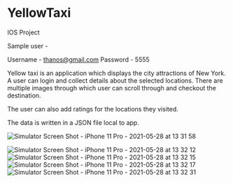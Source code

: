 
# YellowTaxi
IOS Project

Sample user - 

Username -  thanos@gmail.com Password -  5555


Yellow taxi is an application which displays the city attractions of New York. A user can login and collect details about the selected locations. There are multiple images through which user can scroll through and checkout the destination.

The user can also add ratings for the locations they visited.

The data is written in a JSON file local to app.

![Simulator Screen Shot - iPhone 11 Pro - 2021-05-28 at 13 31 58](https://user-images.githubusercontent.com/78885735/120021583-41479f80-bfb9-11eb-85f6-112fef6b32db.png)

![Simulator Screen Shot - iPhone 11 Pro - 2021-05-28 at 13 32 12](https://user-images.githubusercontent.com/78885735/120021601-46a4ea00-bfb9-11eb-9d7a-55bc264f35c9.png)
![Simulator Screen Shot - iPhone 11 Pro - 2021-05-28 at 13 32 15](https://user-images.githubusercontent.com/78885735/120021604-47d61700-bfb9-11eb-8b21-ade482b45f59.png)
![Simulator Screen Shot - iPhone 11 Pro - 2021-05-28 at 13 32 17](https://user-images.githubusercontent.com/78885735/120021608-499fda80-bfb9-11eb-95fb-83ed2ca4ccca.png)
![Simulator Screen Shot - iPhone 11 Pro - 2021-05-28 at 13 32 31](https://user-images.githubusercontent.com/78885735/120021612-4ad10780-bfb9-11eb-8cca-f23c9a0418c2.png)

